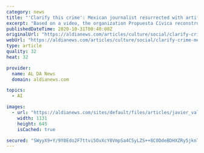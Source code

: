```yaml
---
category: news
title: "'Clarify this crime': Mexican journalist resurrected with artificial intelligence"
excerpt: "Based on a video, the organization Propuesta Cívica reconstructed Javier Valdez, who was murdered in 2017, to demand that AMLO put an end to violence against the press."
publishedDateTime: 2020-10-31T00:40:00Z
originalUrl: "https://aldianews.com/articles/culture/social/clarify-crime-mexican-journalist-resurrected-artificial-intelligence/61030"
webUrl: "https://aldianews.com/articles/culture/social/clarify-crime-mexican-journalist-resurrected-artificial-intelligence/61030"
type: article
quality: 32
heat: 32

provider:
  name: AL DA News
  domain: aldianews.com

topics:
  - AI

images:
  - url: "https://aldianews.com/sites/default/files/articles/javier_valdez.jpg"
    width: 1131
    height: 645
    isCached: true

secured: "SWyyX9+Y/9Y0Edo2F7ttvi5OvXcY0VmpSa4C5yLZS++8C0DdeBDHXZRy5jknTNAko9IxK/anG5kBVL8nUB58XM+FypIO/QmfPvLiwFn9HsD1/1iKW4CE1j/ZWnaal7xd82llgUYg46qROUYrX5zrva4lh8JHQ8pwT/G0pGoIMjCunuQcONx6i+Mj9VcncpBFYUoaOZ3Z+uM/ZlKB+GjqqASYWY7+N5Aeaf7Csj/eFUKxHpSQ1T2DH3vL1Spo8Kr46NAi1Gw+w9DUbW/pAOUPkAuUMrH6HNaLKu4LtRU433s3nQKt/HKECpOe1VxNBxStCxGwmgchp8ZHnHX4D8RB/0P2Bs7SyIU/IleUgy/5li4=;onQ54HYL+zsiWeGQCQ2xbg=="
---
```


